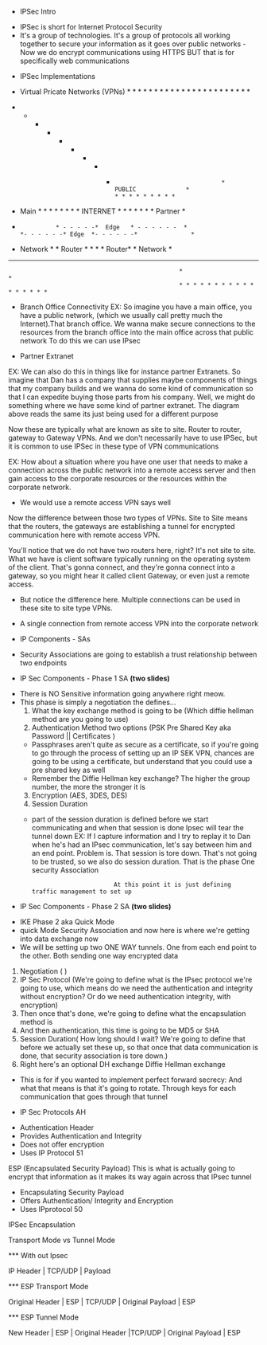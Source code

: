 


* IPSec Intro
- IPSec is short for Internet Protocol Security 
- It's a group of technologies. It's a group of protocols all working together to secure your information as it goes over public networks - Now we do encrypt communications using HTTPS BUT that is for specifically web communications

* IPSec Implementations
- Virtual Pricate Networks (VPNs)
                                                    * * * * * * * * * * * * * * * * * 
                                                    *                               *
                                                    *                               *
                                                    *                               *                                
* * * * * * * * *                                   *           PUBLIC              *                               * * * * * * * * *
*  Main         *          * * * * * *              *           INTERNET            *           * * * * *           * Partner       *
*               * - - - - -*  Edge   * - - - - - -  *                               *- - - - - -* Edge  *- - - - - -*               *
*  Network      *          *  Router *              *                               *           * Router*           * Network       *
* * * * * * * * *          * * * * * *              *                               *           * * * * *           * * * * * * * * * 
                                                    *                               *
                                                    * * * * * * * * * * * * * * * * * 




- Branch Office Connectivity
EX: So imagine you have a main office, you have a public network, (which we usually call pretty much the Internet).That branch office. We wanna make secure connections to the resources from the branch office into the main office across that public network
To do this we can use IPsec

- Partner Extranet 

EX: We can also do this in things like for instance partner Extranets. So imagine that Dan has a company that supplies maybe components of things that my company builds and we wanna do some kind of communication so that I can expedite buying those parts from his company. Well, we might do something where we have some kind of partner extranet. The diagram above reads the same its just being used for a different purpose

Now these are typically what are known as site to site. Router to router, gateway to Gateway VPNs. And we don't necessarily have to use IPSec, but it is common to use IPSec in these type of VPN communications

EX: How about a situation where you have one user that needs to make a connection across the public network into a remote access server and then gain access to the corporate resources or the resources within the corporate network.

- We would use a remote access VPN says well


Now the difference between those two types of VPNs. Site to Site means that the routers, the gateways are establishing a tunnel for encrypted communication here with remote access VPN.

You'll notice that we do not have two routers here, right? It's not site to site. What we have is client software typically running on the operating system of the client. That's gonna connect, and they're gonna connect into a gateway, so you might hear it called client Gateway, or even just a remote access. 

- But notice the difference here. Multiple connections can be used in these site to site type VPNs. 

- A single connection from remote access VPN into the corporate network

* IP Components - SAs

- Security Associations are going to establish a trust relationship between two endpoints 



* IP Sec Components - Phase 1 SA **\(two slides\)**
- There is NO Sensitive information going anywhere right meow. 
- This phase is simply a negotiation the defines...
    1. What the key exchange method is going to be (Which diffie hellman method are you going to use)
    2. Authentication Method two options (PSK Pre Shared Key aka Password || Certificates )
    - Passphrases aren't quite as secure as a certificate, so if you're going to go through the process of setting up an IP SEK VPN, chances are going to be using a certificate, but understand that you could use a pre shared key as well
    - Remember the Diffie Hellman key exchange? The higher the group number, the more the stronger it is
    3. Encryption (AES, 3DES, DES)
    4. Session Duration
    - part of the session duration is defined before we start communicating and when that session is done Ipsec will tear the tunnel down
    EX:  If I capture information and I try to replay it to Dan when he's had an IPsec communication, let's say between him and an end point. Problem is. That session is tore down. That's not going to be trusted, so we also do session duration. That is the phase One security Association

                                 At this point it is just defining traffic management to set up 


* IP Sec Components - Phase 2 SA **\(two slides\)**

- IKE Phase 2 aka Quick Mode
- quick Mode Security Association and now here is where we're getting into data exchange now
- We will be setting up two ONE WAY tunnels. One from each end point to the other. Both sending one way encrypted data

1. Negotiation ( )
2. IP Sec Protocol (We're going to define what is the IPsec protocol we're going to use, which means do we need the authentication and integrity without encryption? Or do we need authentication integrity, with encryption)
3. Then once that's done, we're going to define what the encapsulation method is
4. And then authentication, this time is going to be MD5 or SHA
5. Session Duration( How long should I wait? We're going to define that before we actually set these up, so that once that data communication is done, that security association is tore down.)
6. Right here's an optional DH exchange Diffie Hellman exchange
- This is for if you wanted to implement perfect forward secrecy: And what that means is that it's going to rotate. Through keys for each communication that goes through that tunnel



* IP Sec Protocols 
AH
- Authentication Header
- Provides Authentication and Integrity 
- Does not offer encryption 
- Uses IP Protocol 51

ESP (Encapsulated Security Payload)
This is what is actually going to encrypt that information as it makes its way again across that IPsec tunnel
- Encapsulating Security Payload
- Offers Authentication/ Integrity and Encryption
- Uses IPprotocol 50

IPSec Encapsulation

Transport Mode vs Tunnel Mode

***  With out Ipsec

IP Header   |    TCP/UDP   |  Payload


*** ESP Transport Mode 

Original Header | ESP |  TCP/UDP |  Original Payload | ESP


*** ESP Tunnel Mode

New Header | ESP |  Original Header  |TCP/UDP |  Original Payload | ESP






